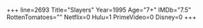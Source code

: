 +++
line=2693
Title="Slayers"
Year=1995
Age="7+"
IMDb="7.5"
RottenTomatoes=""
Netflix=0
Hulu=1
PrimeVideo=0
Disney=0
+++

